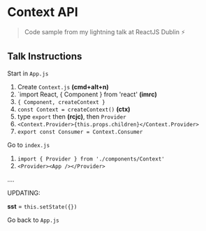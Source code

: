 # Context API

> Code sample from my lightning talk at ReactJS Dublin ⚡

## Talk Instructions

Start in `App.js`

1. Create `Context.js` **(cmd+alt+n)**
3. `import React, { Component } from 'react' **(imrc)**
4. `{ Component, createContext }`
5. `const Context = createContext()` **(ctx)**
5. type `export` then **(rcjc)**, then `Provider`
6. `<Context.Provider>{this.props.children}</Context.Provider>`
7. `export const Consumer = Context.Consumer`

Go to `index.js`

1. `import { Provider } from './components/Context'
`
2. `<Provider><App /></Provider>`

....

UPDATING:

**sst** = `this.setState({})`

Go back to `App.js`